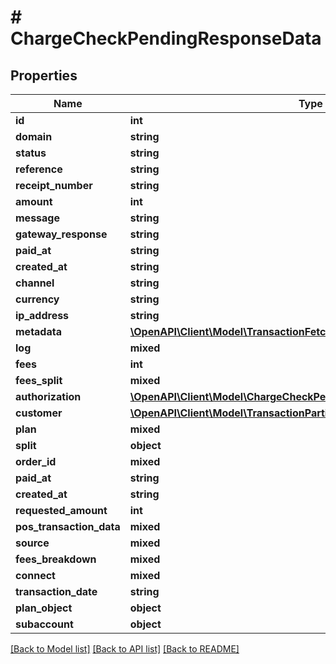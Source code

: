 # # ChargeCheckPendingResponseData

## Properties

Name | Type | Description | Notes
------------ | ------------- | ------------- | -------------
**id** | **int** |  |
**domain** | **string** |  |
**status** | **string** |  |
**reference** | **string** |  |
**receipt_number** | **string** |  |
**amount** | **int** |  |
**message** | **string** |  |
**gateway_response** | **string** |  |
**paid_at** | **string** |  |
**created_at** | **string** |  |
**channel** | **string** |  |
**currency** | **string** |  |
**ip_address** | **string** |  |
**metadata** | [**\OpenAPI\Client\Model\TransactionFetchResponseDataMetadata**](TransactionFetchResponseDataMetadata.md) |  |
**log** | **mixed** |  |
**fees** | **int** |  |
**fees_split** | **mixed** |  |
**authorization** | [**\OpenAPI\Client\Model\ChargeCheckPendingResponseDataAuthorization**](ChargeCheckPendingResponseDataAuthorization.md) |  |
**customer** | [**\OpenAPI\Client\Model\TransactionPartialDebitResponseDataCustomer**](TransactionPartialDebitResponseDataCustomer.md) |  |
**plan** | **mixed** |  |
**split** | **object** |  |
**order_id** | **mixed** |  |
**paid_at** | **string** |  |
**created_at** | **string** |  |
**requested_amount** | **int** |  |
**pos_transaction_data** | **mixed** |  |
**source** | **mixed** |  |
**fees_breakdown** | **mixed** |  |
**connect** | **mixed** |  |
**transaction_date** | **string** |  |
**plan_object** | **object** |  |
**subaccount** | **object** |  |

[[Back to Model list]](../../README.md#models) [[Back to API list]](../../README.md#endpoints) [[Back to README]](../../README.md)
